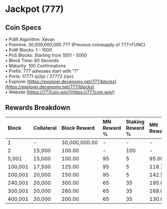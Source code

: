 # Jackpot \(777\)

## Coin Specs

• PoW Algorithm: Xevan  
• Premine: 30,000,000,000 777 \(Previous coinsupply of 777+FUNC\)  
• PoW Blocks: 1 - 1000  
• PoS Blocks: Starting from 1001 - 5000  
• Block Time: 60 Seconds  
• Maturity: 100 Confirmations  
• Prefix: 777 adresses start with "7"  
• Ports: 17771 \(p2p\) / 27772 \(rpc\)  
• Explorer [https://explorer.decenomy.net/777/blocks](https://explorer.decenomy.net/777/blocks)  
• Website [https://777coin.win/](https://777coin.win/)

## Rewards Breakdown

| Block | Collateral | Block Reward | MN Reward % | Staking Reward % | MN Reward | Staker Reward |
| :--- | :--- | :--- | :--- | :--- | :--- | :--- |
| 1 | - | 30,000,000.00 | - | - | - | - |
| 2 | 15,000 | 100.00 | - | 100 | - | 100.00 |
| 5,001 | 15,000 | 100.00 | 95 | 5 | 95.00 | 5.00 |
| 100,001 | 17,500 | 125.00 | 95 | 5 | 118.75 | 6.25 |
| 200,001 | 20,000 | 150.00 | 95 | 5 | 142.50 | 7.50 |
| 240,001 | 20,000 | 300.00 | 65 | 35 | 195.00 | 105.00 |
| 300,001 | 20,000 | 260.00 | 65 | 35 | 169.00 | 91.00 |
| 400,001 | 20,000 | 200.00 | 65 | 35 | 130.00 | 70.00 |

